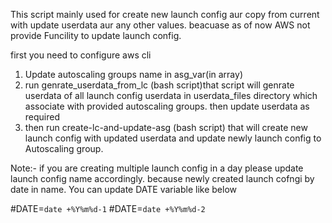 This script mainly used for create new launch config aur copy from current with update userdata aur any other values. 
beacuase as of now AWS not provide Funcility to update launch config.

first you need to configure aws cli 

1. Update autoscaling groups name in asg_var(in array)
2. run genrate_userdata_from_lc (bash script)that script will genrate userdata of all launch config userdata in userdata_files directory which associate with provided autoscaling groups. then update userdata as required
3. then run create-lc-and-update-asg (bash script) that will create new launch config with updated userdata and update newly launch config to Autoscaling group.

Note:- if you are creating multiple launch config in a day please update launch config name accordingly. because newly created launch cofngi by date in name.
You can update DATE variable like below

#DATE=`date +%Y%m%d-1`
#DATE=`date +%Y%m%d-2`
